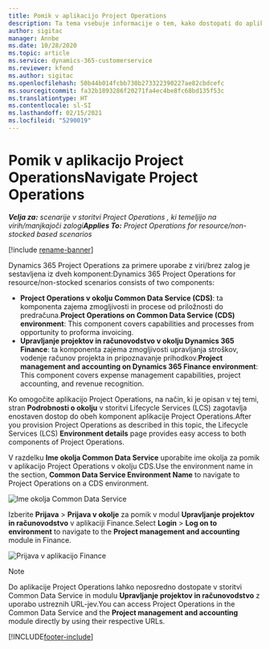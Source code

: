 ```yaml
---
title: Pomik v aplikacijo Project Operations
description: Ta tema vsebuje informacije o tem, kako dostopati do aplikacije Project Operations iz portala Lifecycle Services.
author: sigitac
manager: Annbe
ms.date: 10/28/2020
ms.topic: article
ms.service: dynamics-365-customerservice
ms.reviewer: kfend
ms.author: sigitac
ms.openlocfilehash: 50b44b014fcbb730b273322390227ae82cbdcefc
ms.sourcegitcommit: fa32b1893286f20271fa4ec4be8fc68bd135f53c
ms.translationtype: HT
ms.contentlocale: sl-SI
ms.lasthandoff: 02/15/2021
ms.locfileid: "5290019"
---
```

# <a name="navigate-project-operations"></a><span data-ttu-id="d0f8b-103">Pomik v aplikacijo Project Operations</span><span class="sxs-lookup"><span data-stu-id="d0f8b-103">Navigate Project Operations</span></span>

<span data-ttu-id="d0f8b-104">_**Velja za:** scenarije v storitvi Project Operations , ki temeljijo na virih/manjkajoči zalogi_</span><span class="sxs-lookup"><span data-stu-id="d0f8b-104">_**Applies To:** Project Operations for resource/non-stocked based scenarios_</span></span>

[!include [rename-banner](~/includes/cc-data-platform-banner.md)]

<span data-ttu-id="d0f8b-105">Dynamics 365 Project Operations za primere uporabe z viri/brez zalog je sestavljena iz dveh komponent:</span><span class="sxs-lookup"><span data-stu-id="d0f8b-105">Dynamics 365 Project Operations for resource/non-stocked scenarios consists of two components:</span></span> 

 - <span data-ttu-id="d0f8b-106">**Project Operations v okolju Common Data Service (CDS)**: ta komponenta zajema zmogljivosti in procese od priložnosti do predračuna.</span><span class="sxs-lookup"><span data-stu-id="d0f8b-106">**Project Operations on Common Data Service (CDS) environment**: This component covers capabilities and processes from opportunity to proforma invoicing.</span></span> 
 - <span data-ttu-id="d0f8b-107">**Upravljanje projektov in računovodstvo v okolju Dynamics 365 Finance**: ta komponenta zajema zmogljivosti upravljanja stroškov, vodenje računov projekta in pripoznavanje prihodkov.</span><span class="sxs-lookup"><span data-stu-id="d0f8b-107">**Project management and accounting on Dynamics 365 Finance environment**: This component covers expense management capabilities, project accounting, and revenue recognition.</span></span> 

<span data-ttu-id="d0f8b-108">Ko omogočite aplikacijo Project Operations, na način, ki je opisan v tej temi, stran **Podrobnosti o okolju** v storitvi Lifecycle Services (LCS) zagotavlja enostaven dostop do obeh komponent aplikacije Project Operations.</span><span class="sxs-lookup"><span data-stu-id="d0f8b-108">After you provision Project Operations as described in this topic, the Lifecycle Services (LCS) **Environment details** page provides easy access to both components of Project Operations.</span></span>  

<span data-ttu-id="d0f8b-109">V razdelku **Ime okolja Common Data Service** uporabite ime okolja za pomik v aplikacijo Project Operations v okolju CDS.</span><span class="sxs-lookup"><span data-stu-id="d0f8b-109">Use the environment name in the section, **Common Data Service Environment Name** to navigate to Project Operations on a CDS environment.</span></span> 

  ![Ime okolja Common Data Service](./media/environment-name.PNG)

<span data-ttu-id="d0f8b-111">Izberite **Prijava** > **Prijava v okolje** za pomik v modul **Upravljanje projektov in računovodstvo** v aplikaciji Finance.</span><span class="sxs-lookup"><span data-stu-id="d0f8b-111">Select **Login** > **Log on to environment** to navigate to the **Project management and accounting** module in Finance.</span></span>  

   ![Prijava v aplikacijo Finance](./media/environment-login.PNG)

> [!NOTE]
> <span data-ttu-id="d0f8b-113">Do aplikacije Project Operations lahko neposredno dostopate v storitvi Common Data Service in modulu **Upravljanje projektov in računovodstvo** z uporabo ustreznih URL-jev.</span><span class="sxs-lookup"><span data-stu-id="d0f8b-113">You can access Project Operations in the Common Data Service and the **Project management and accounting** module directly by using their respective URLs.</span></span> 


[!INCLUDE[footer-include](../includes/footer-banner.md)]